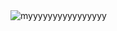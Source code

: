 
<div>
  <a href="/">
    <img align="right" alt="myyyyyyyyyyyyyyyy" src="https://github.com/abhisheknaiidu/abhisheknaiidu/blob/master/code.gif?raw=true" width="100%" height="400" />
  </a>
</div>

<pre>  
- 👋 Hi, I’m @soomtochukwu

- 👀 I’m interested in web2 and web3

- 🌱 I’m a practicing web3 [developer](https://www.linkedin.com/in/somtochukwu-ko/)

- 💞️ I’m seeking a challenging
position with seasoned professionals and clients in a fast-paced environment

- 📫 How to reach me: 
    - <a href="https://x.com/tweetSomto">𝕏</a>
    - <a href="https://wa.me/2348165261759"> ![WhatsApp logo](./wl.png) </a> 
</pre>

<!---
soomtochukwu/soomtochukwu is a ✨ special ✨ repository because its `README.md` (this file) appears on your GitHub profile.
You can click the Preview link to take a look at your changes.
--->
